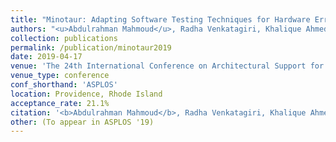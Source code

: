 ```yaml
---
title: "Minotaur: Adapting Software Testing Techniques for Hardware Errors"
authors: "<u>Abdulrahman Mahmoud</u>, Radha Venkatagiri, Khalique Ahmed, Sasa Misailovic, Darko Marinov, Christopher W. Fletcher, Sarita V. Adve"
collection: publications
permalink: /publication/minotaur2019
date: 2019-04-17
venue: 'The 24th International Conference on Architectural Support for Programming Languages and Operating Systems' 
venue_type: conference
conf_shorthand: 'ASPLOS'
location: Providence, Rhode Island 
acceptance_rate: 21.1%
citation: '<b>Abdulrahman Mahmoud</b>, Radha Venkatagiri, Khalique Ahmed, Sasa Misailovic, Darko Marinov, Christopher W. Fletcher, and Sarita Adve. 2018. &quot;Minotaur: Adapting Software Testing Techniques for Hardware Errors,&quot; <i>2018 24th ACM International Conference on Architecture Support for Programming Languages and Operatin Systems (ASPLOS)</i>, Providence, Rhode Island, USA, 2018.'
other: (To appear in ASPLOS '19) 
---
```

